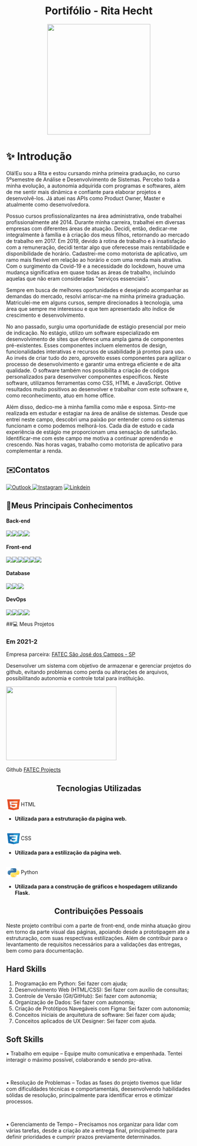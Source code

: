 <h1 align="center">Portifólio - Rita Hecht</h1>
<div align="center"><img src="https://github.com/ritahecht/Portifolio-RitaHecht/assets/89950512/a1ba4a33-4d6c-474e-a880-093442067f41" width="280" height="300"/></div>

# ✨ Introdução

Olá!Eu sou a Rita e estou cursando minha primeira graduação, no curso 5ºsemestre de Análise e Desenvolvimento de Sistemas. Percebo toda a minha evolução, a autonomia adquirida com programas e softwares, além de me sentir mais dinâmica e confiante para elaborar projetos e desenvolvê-los. Já atuei nas APIs como Product Owner, Master e atualmente como desenvolvedora.

Possuo cursos profissionalizantes na área administrativa, onde trabalhei profissionalmente até 2014. Durante minha carreira, trabalhei em diversas empresas com diferentes áreas de atuação. Decidi, então, dedicar-me integralmente à família e à criação dos meus filhos, retornando ao mercado de trabalho em 2017. Em 2019, devido à rotina de trabalho e à insatisfação com a remuneração, decidi tentar algo que oferecesse mais rentabilidade e disponibilidade de horário. Cadastrei-me como motorista de aplicativo, um ramo mais flexível em relação ao horário e com uma renda mais atrativa. Com o surgimento da Covid-19 e a necessidade do lockdown, houve uma mudança significativa em quase todas as áreas de trabalho, incluindo aquelas que não eram consideradas "serviços essenciais".

Sempre em busca de melhores oportunidades e desejando acompanhar as demandas do mercado, resolvi arriscar-me na minha primeira graduação. Matriculei-me em alguns cursos, sempre direcionados à tecnologia, uma área que sempre me interessou e que tem apresentado alto índice de crescimento e desenvolvimento.

No ano passado, surgiu uma oportunidade de estágio presencial por meio de indicação. No estágio, utilizo um software especializado em desenvolvimento de sites que oferece uma ampla gama de componentes pré-existentes. Esses componentes incluem elementos de design, funcionalidades interativas e recursos de usabilidade já prontos para uso. Ao invés de criar tudo do zero, aproveito esses componentes para agilizar o processo de desenvolvimento e garantir uma entrega eficiente e de alta qualidade. O software também nos possibilita a criação de códigos personalizados para desenvolver componentes específicos. Neste software, utilizamos ferramentas como CSS, HTML e JavaScript. Obtive resultados muito positivos ao desenvolver e trabalhar com este software e, como reconhecimento, atuo em home office.

Além disso, dedico-me à minha família como mãe e esposa. Sinto-me realizada em estudar e estagiar na área de análise de sistemas. Desde que entrei neste campo, descobri uma paixão por entender como os sistemas funcionam e como podemos melhorá-los. Cada dia de estudo e cada experiência de estágio me proporcionam uma sensação de satisfação. Identificar-me com este campo me motiva a continuar aprendendo e crescendo. Nas horas vagas, trabalho como motorista de aplicativo para complementar a renda.


## ✉️Contatos

<a href = "mailto:rita.hecht@outlook.com">![Outlook](https://img.shields.io/badge/Microsoft_Outlook-0078D4?style=for-the-badge&logo=microsoft-outlook&logoColor=white)
[![Instagram](https://img.shields.io/badge/Instagram-E4405F?style=for-the-badge&logo=instagram&logoColor=white)](https://www.instagram.com/rita_hecht/)
[![Linkdein](https://img.shields.io/badge/LinkedIn-0077B5?style=for-the-badge&logo=linkedin&logoColor=white)]()


<h2 align="left">📑Meus Principais Conhecimentos</h3>
<h4 align="left">Back-end</h4>
<div style="display: flex; align-items: center;">
    <img src="https://img.shields.io/badge/Node%20js-339933?style=for-the-badge&logo=nodedotjs&logoColor=white">
    <img src="https://img.shields.io/badge/Python-FFD43B?style=for-the-badge&logo=python&logoColor=blue">
    <img src="https://img.shields.io/badge/TypeScript-007ACC?style=for-the-badge&logo=typescript&logoColor=white">
    <img src="https://img.shields.io/badge/Java-007396?style=for-the-badge&logo=java&logoColor=white">
</div>

<h4 align="left">Front-end</h4>  
<div style="display: flex; align-items: center;">
 <img src="https://img.shields.io/badge/HTML5-E34F26?style=for-the-badge&logo=html5&logoColor=white" target="_blank">
 <img src="https://img.shields.io/badge/CSS3-1572B6?style=for-the-badge&logo=css3&logoColor=white" target="_blank">
 <img src="https://img.shields.io/badge/JavaScript-323330?style=for-the-badge&logo=javascript&logoColor=F7DF1E" target="_blank">
 <img src="https://img.shields.io/badge/Bootstrap-563D7C?style=for-the-badge&logo=bootstrap&logoColor=white" target="_blank">
 <img src="https://img.shields.io/badge/React-20232A?style=for-the-badge&logo=react&logoColor=61DAFB" target="_blank">
 <img src="https://img.shields.io/badge/React_Native-20232A?style=for-the-badge&logo=react&logoColor=61DAFB" target="_blank">  
</div>

<h4 align="left">Database</h4> 
<div style="display: flex; align-items: center;">
 <img src="https://img.shields.io/badge/MongoDB-4EA94B?style=for-the-badge&logo=mongodb&logoColor=white" target="_blank">
 <img src="https://img.shields.io/badge/MySQL-005C84?style=for-the-badge&logo=mysql&logoColor=white" target="_blank">
 <img src="https://img.shields.io/badge/MariaDB-003545?style=for-the-badge&logo=mariadb&logoColor=white" target="_blank">
</div>

<h4 align="left">DevOps</h4>
<div style="display: flex; align-items: center;">
 <img src="https://img.shields.io/badge/Docker-2CA5E0?style=for-the-badge&logo=docker&logoColor=white">
 <img src="https://img.shields.io/badge/GIT-E44C30?style=for-the-badge&logo=git&logoColor=white" target="_blank">
 <img src="https://img.shields.io/badge/GitHub-100000?style=for-the-badge&logo=github&logoColor=white">
 <img src="https://img.shields.io/badge/Slack-4A154B?style=for-the-badge&logo=slack&logoColor=white">
</div>

##💻 Meus Projetos

### Em 2021-2

Empresa parceira: <a href='https://www.linkedin.com/school/fatecjessenvidal/'>FATEC São José dos Campos - SP</a><br>

Desenvolver um sistema com objetivo de armazenar e gerenciar projetos do github, evitando problemas como perda ou alterações de arquivos, possibilitando autonomia e controle total para instituição.

<img src="https://github.com/ritahecht/Portifolio-RitaHecht/assets/89950512/28755152-1540-4532-9102-87ca63731332" width="300" height="200">

<p align='justify'>
Github <a href='https://github.com/meta-build/FATEC-Projects'>FATEC Projects</a> </p>

<h2 align='center'> Tecnologias Utilizadas</h2>
<div>
  <span>
    <img align="center" alt="HTML5" height="30" width="40" src="https://raw.githubusercontent.com/devicons/devicon/master/icons/html5/html5-original.svg">HTML</img>
  </span>
  <span>
    <ul>
      <li>
        <b>Utilizada para a estruturação da página web.</b>  
      </li>
    </ul>
  </span>
</div>
<br>
<div>
  <span>
    <img align="center" alt="CSS3" height="30" width="40" src="https://raw.githubusercontent.com/devicons/devicon/master/icons/css3/css3-original.svg">CSS</img>
  </span>
  <span>
    <ul>
      <li>
        <b>Utilizada para a estilização da página web.</b>  
      </li>
    </ul>
  </span>
</div>
<br>
<div>
  <span>
    <img align="center" alt="Python" height="30" width="40" src="https://raw.githubusercontent.com/devicons/devicon/master/icons/python/python-original.svg">Python</img>
  </span>
  <span>
    <ul>
      <li>
        <b>Utilizada para a construção de gráficos e hospedagem utilizando Flask.</b>  
      </li>
    </ul>
  </span>
</div>

<h2 align='center'> Contribuições Pessoais</h2>

Neste projeto contribui com a parte de front-end, onde minha atuação girou em torno da parte visual das páginas, apoiando desde a prototipagem ate a estruturação, com suas respectivas estilizações. Além de contribuir para o levantamento de requisitos necessários para a validações das entregas, bem como para documentação. 

<h2>Hard Skills</h2>

1.	Programação em Python: Sei fazer com ajuda;
2.	Desenvolvimento Web (HTML/CSS): Sei fazer com auxílio de consultas;
3.	Controle de Versão (Git/GitHub): Sei fazer com autonomia;
4.	Organização de Dados: Sei fazer com autonomia;
5.	Criação de Protótipos Navegáveis com Figma: Sei fazer com autonomia;
6.	Conceitos iniciais de arquitetura de software: Sei fazer com ajuda;
7.	Conceitos aplicados de UX Designer: Sei fazer com ajuda.

<h2>Soft Skills</h2>
<p>
•	Trabalho em equipe – Equipe muito comunicativa e empenhada. Tentei interagir o máximo possível, colaborando e sendo pro-ativa.</p><br>
<p>
•	Resolução de Problemas – Todas as fases do projeto tivemos que lidar com dificuldades técnicas e comportamentais, deesenvolvendo habilidades sólidas de resolução, principalmente para identificar erros e otimizar processos.</p><br><p>
•	Gerenciamento de Tempo – Precisamos nos organizar para lidar com várias tarefas, desde a criação ate a entrega final, principalmente para definir prioridades e cumprir prazos previamente determinados.</p>
